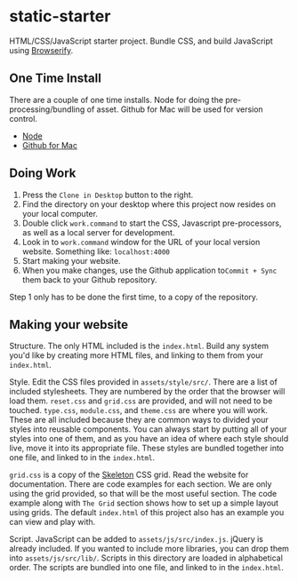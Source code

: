static-starter
===========

HTML/CSS/JavaScript starter project. Bundle CSS, and build JavaScript using [Browserify](http://browserify.org/).

## One Time Install

There are a couple of one time installs. Node for doing the pre-processing/bundling of asset. Github for Mac will be used for version control.

- [Node](http://nodejs.org/download/)
- [Github for Mac](https://mac.github.com)


## Doing Work

1. Press the `Clone in Desktop` button to the right.
2. Find the directory on your desktop where this project now resides on your local computer.
3. Double click `work.command` to start the CSS, Javascript pre-processors, as well as a local server for development.
4. Look in to `work.command` window for the URL of your local version website. Something like: `localhost:4000`
5. Start making your website.
6. When you make changes, use the Github application to`Commit + Sync` them back to your Github repository.

Step 1 only has to be done the first time, to a copy of the repository.


## Making your website

Structure. The only HTML included is the `index.html`. Build any system you'd like by creating more HTML files, and linking to them from your `index.html`.

Style. Edit the CSS files provided in `assets/style/src/`. There are a list of included stylesheets. They are numbered by the order that the browser will load them. `reset.css` and `grid.css` are provided, and will not need to be touched.  `type.css`, `module.css`, and `theme.css` are where you will work. These are all included because they are common ways to divided your styles into reusable components. You can always start by putting all of your styles into one of them, and as you have an idea of where each style should live, move it into its appropriate file. These styles are bundled together into one file, and linked to in the `index.html`.

`grid.css` is a copy of the [Skeleton](http://www.getskeleton.com) CSS grid. Read the website for documentation. There are code examples for each section. We are only using the grid provided, so that will be the most useful section. The code example along with `The Grid` section shows how to set up a simple layout using grids. The default `index.html` of this project also has an example you can view and play with.

Script. JavaScript can be added to `assets/js/src/index.js`. jQuery is already included. If you wanted to include more libraries, you can drop them into `assets/js/src/lib/`. Scripts in this directory are loaded in alphabetical order. The scripts are bundled into one file, and linked to in the `index.html`.